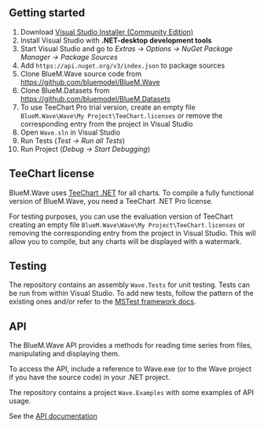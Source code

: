 ## Getting started
1. Download [Visual Studio Installer (Community Edition)](https://visualstudio.microsoft.com/de/downloads/)
1. Install Visual Studio with **.NET-desktop development tools**
1. Start Visual Studio and go to *Extras -> Options -> NuGet Package Manager -> Package Sources*
1. Add `https://api.nuget.org/v3/index.json` to package sources
1. Clone BlueM.Wave source code from https://github.com/bluemodel/BlueM.Wave
1. Clone BlueM.Datasets from https://github.com/bluemodel/BlueM.Datasets
1. To use TeeChart Pro trial version, create an empty file `BlueM.Wave\Wave\My Project\TeeChart.licenses` or remove the corresponding entry from the project in Visual Studio
1. Open `Wave.sln` in Visual Studio
1. Run Tests (*Test -> Run all Tests*)
1. Run Project (*Debug -> Start Debugging*)

## TeeChart license
BlueM.Wave uses [TeeChart .NET](https://www.steema.com/product/net) for all charts. To compile a fully functional version of BlueM.Wave, you need a TeeChart .NET Pro license.

For testing purposes, you can use the evaluation version of TeeChart creating an empty file `BlueM.Wave\Wave\My Project\TeeChart.licenses` or removing the corresponding entry from the project in Visual Studio. This will allow you to compile, but any charts will be displayed with a watermark.

## Testing
The repository contains an assembly `Wave.Tests` for unit testing. Tests can be run from within Visual Studio. To add new tests, follow the pattern of the existing ones and/or refer to the [MSTest framework docs](https://docs.microsoft.com/en-us/visualstudio/test/using-microsoft-visualstudio-testtools-unittesting-members-in-unit-tests?view=vs-2022).

## API
The BlueM.Wave API provides a methods for reading time series from files, manipulating and displaying them.

To access the API, include a reference to Wave.exe (or to the Wave project if you have the source code) in your .NET project.

The repository contains a project `Wave.Examples` with some examples of API usage.

See the [API documentation](../api/index.md)